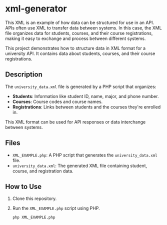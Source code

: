 # xml-generator
This XML is an example of how data can be structured for use in an API. APIs often use XML to transfer data between systems. In this case, the XML file organizes data for students, courses, and their course registrations, making it easy to exchange and process between different systems.


This project demonstrates how to structure data in XML format for a university API. It contains data about students, courses, and their course registrations.

## Description

The `university_data.xml` file is generated by a PHP script that organizes:

- **Students**: Information like student ID, name, major, and phone number.
- **Courses**: Course codes and course names.
- **Registrations**: Links between students and the courses they're enrolled in.

This XML format can be used for API responses or data interchange between systems.

## Files

- `XML_EXAMPLE.php`: A PHP script that generates the `university_data.xml` file.
- `university_data.xml`: The generated XML file containing student, course, and registration data.

## How to Use

1. Clone this repository.
2. Run the `XML_EXAMPLE.php` script using PHP.

   ```bash
   php XML_EXAMPLE.php

